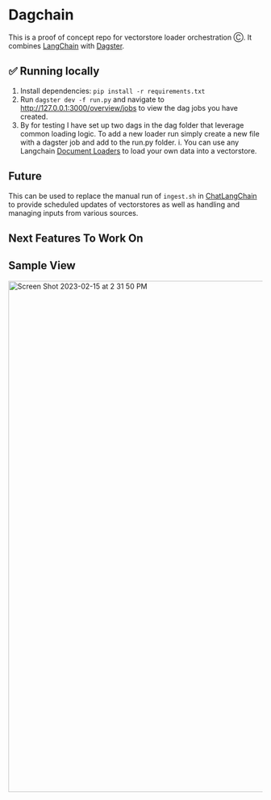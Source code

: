 # Dagchain

This is a proof of concept repo for vectorstore loader orchestration Ⓒ.
It combines [LangChain](https://langchain.readthedocs.io/en/latest/) with [Dagster](https://docs.dagster.io/getting-started).

## ✅ Running locally

1. Install dependencies: `pip install -r requirements.txt`
2. Run `dagster dev -f run.py` and navigate to http://127.0.0.1:3000/overview/jobs to view the dag jobs you have created.
3. By for testing I have set up two dags in the dag folder that leverage common loading logic. To add a new loader run simply create a new file with a dagster job and add to the run.py folder.
   i. You can use any Langchain [Document Loaders](https://langchain.readthedocs.io/en/latest/modules/document_loaders.html) to load your own data into a vectorstore.

## Future

This can be used to replace the manual run of `ingest.sh` in [ChatLangChain](https://github.com/hwchase17/chat-langchain) to provide scheduled updates of vectorstores as well as handling and managing inputs from various sources.

## Next Features To Work On

## Sample View

<img width="1012" alt="Screen Shot 2023-02-15 at 2 31 50 PM" src="https://user-images.githubusercontent.com/22759784/219172842-1a7e5052-6856-4ef9-93b1-4d70ad78bd44.png">
